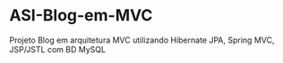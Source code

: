 # ASI-Blog-em-MVC
Projeto Blog em arquitetura MVC utilizando Hibernate JPA, Spring MVC, JSP/JSTL com BD MySQL

